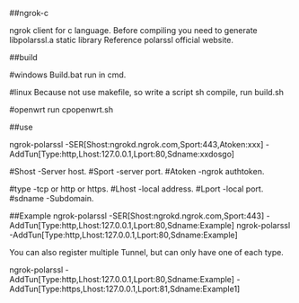 ##ngrok-c

ngrok client for c language.
Before compiling you need to generate libpolarssl.a static library Reference polarssl official website.




##build

#windows
Build.bat run in cmd.


#linux
Because not use makefile, so write a script sh compile, run build.sh


#openwrt
run cpopenwrt.sh




##use 

ngrok-polarssl -SER[Shost:ngrokd.ngrok.com,Sport:443,Atoken:xxx] -AddTun[Type:http,Lhost:127.0.0.1,Lport:80,Sdname:xxdosgo]


#Shost   -Server host.
#Sport   -server port.
#Atoken  -ngrok authtoken.


#type    -tcp or http or https.
#Lhost   -local address.
#Lport   -local port.
#sdname  -Subdomain.


##Example
ngrok-polarssl -SER[Shost:ngrokd.ngrok.com,Sport:443] -AddTun[Type:http,Lhost:127.0.0.1,Lport:80,Sdname:Example]
ngrok-polarssl -AddTun[Type:http,Lhost:127.0.0.1,Lport:80,Sdname:Example]

You can also register multiple Tunnel, but can only have one of each type.

ngrok-polarssl -AddTun[Type:http,Lhost:127.0.0.1,Lport:80,Sdname:Example] -AddTun[Type:https,Lhost:127.0.0.1,Lport:81,Sdname:Example1]

 










